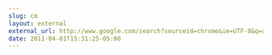 ```yaml
---
slug: cm
layout: external
external_url: http://www.google.com/search?sourceid=chrome&ie=UTF-8&q=ascii+art
date: 2011-04-01T15:31:25-05:00
---
```

